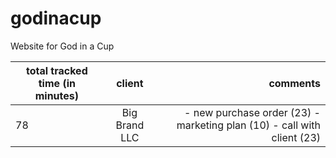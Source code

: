 # godinacup
Website for God in a Cup

| total tracked time (in minutes) | client | comments |
| ------------- |:-------------:| -----:|
| 78 | Big Brand LLC | - new purchase order (23) - marketing plan (10) - call with client (23)
